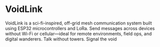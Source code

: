 # VoidLink
VoidLink is a sci-fi-inspired, off-grid mesh communication system built using ESP32 microcontrollers and LoRa. Send messages across devices without Wi-Fi or cellular—ideal for remote environments, field ops, and digital wanderers.  Talk without towers. Signal the void
